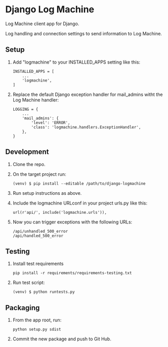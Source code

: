 Django Log Machine
==================

Log Machine client app for Django.

Log handling and connection settings to send information to Log Machine.

Setup
-----

1. Add "logmachine" to your INSTALLED_APPS setting like this:

    ``` 
    INSTALLED_APPS = [
        ...
        'logmachine',
    ]
    ```

2. Replace the default Django exception handler for mail_admins witht the Log Machine handler:

    ``` 
    LOGGING = {
        ...
        'mail_admins': {
            'level': 'ERROR',
            'class': 'logmachine.handlers.ExceptionHandler',
        },
    }
    ```

Development
-----------
1. Clone the repo.

3. On the target project run:
    ``` 
    (venv) $ pip install --editable /path/to/django-logmachine
    ```  

3. Run setup instructions as above.

4. Include the logmachine URLconf in your project urls.py like this:
    ``` 
    url(r'api/', include('logmachine.urls')),
    ```

5. Now you can trigger exceptions with the following URLs:
    ``` 
    /api/unhandled_500_error
    /api/handled_500_error
    ```

Testing
-------
1. Install test requirements
    ```
    pip install -r requirements/requirements-testing.txt
    ```

2. Run test script:
    ```
    (venv) $ python runtests.py
    ```

Packaging
---------
1. From the app root, run:
    ``` 
    python setup.py sdist
    ```

2. Commit the new package and push to Git Hub.
